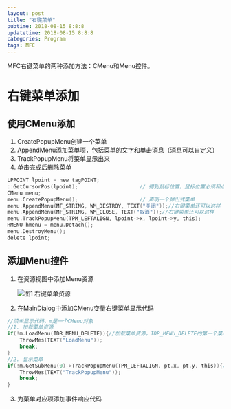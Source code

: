 ```yaml
---
layout: post
title: "右键菜单"
pubtime: 2018-08-15 8:8:8
updatetime: 2018-08-15 8:8:8
categories: Program
tags: MFC
---
```

MFC右键菜单的两种添加方法：CMenu和Menu控件。

# 右键菜单添加
## 使用CMenu添加

1. CreatePopupMenu创建一个菜单
2. AppendMenu添加菜单项，包括菜单的文字和单击消息（消息可以自定义）
3. TrackPopupMenu将菜单显示出来
4. 单击完成后删除菜单

```c
LPPOINT lpoint = new tagPOINT;
::GetCursorPos(lpoint);                    // 得到鼠标位置，鼠标位置必须和点击消息一起，否则鼠标位置不准确
CMenu menu;
menu.CreatePopupMenu();                    // 声明一个弹出式菜单
menu.AppendMenu(MF_STRING, WM_DESTROY, TEXT("关闭"));//右键菜单还可以这样
menu.AppendMenu(MF_STRING, WM_CLOSE, TEXT("取消"));//右键菜单还可以这样
menu.TrackPopupMenu(TPM_LEFTALIGN, lpoint->x, lpoint->y, this);
HMENU hmenu = menu.Detach();
menu.DestroyMenu();
delete lpoint;
```

## 添加Menu控件

1. 在资源视图中添加Menu资源

   ![图1 右键菜单资源](https://chrishuppor.github.io/image/Snipaste_2018-08-15_20-35-50.PNG)

2. 在MainDialog中添加CMenu变量右键菜单显示代码

```c
//菜单显示代码，m是一个CMenu对象
//1. 加载菜单资源
if(!m.LoadMenu(IDR_MENU_DELETE)){//加载菜单资源，IDR_MENU_DELETE的第一个菜单需要有下一个菜单才能TrackPopupMenu
    ThrowMes(TEXT("LoadMenu"));
    break;
}
//2. 显示菜单
if(!m.GetSubMenu(0)->TrackPopupMenu(TPM_LEFTALIGN, pt.x, pt.y, this)){//显示菜单，这里的坐标是屏幕坐标
    ThrowMes(TEXT("TrackPopupMenu"));
    break;
}
```

3. 为菜单对应项添加事件响应代码


